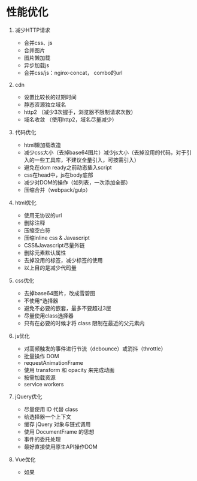 # 性能优化

1. 减少HTTP请求
    * 合并css、js
    * 合并图片
    * 图片懒加载
    * 异步加载js
    * 合并css/js：nginx-concat， combo的url

2. cdn
    * 设置比较长的过期时间
    * 静态资源独立域名
    * http2 （减少3次握手，浏览器不限制请求次数）
    * 域名收敛 （使用http2，域名尽量减少）
    
3. 代码优化    
    * html懒加载改造
    * 减少css大小（去掉base64图片）减少js大小（去掉没用的代码，对于引入的一些工具库，不建议全量引入，可按需引入）
    * 避免在dom ready之前动态插入script
    * css在head中，js在body底部
    * 减少对DOM的操作（如列表，一次添加全部）
    * 压缩合并（webpack/gulp）
    
4. html优化
    * 使用无协议的url
    * 删除注释
    * 压缩空白符
    * 压缩inline css & Javascript
    * CSS&Javascript尽量外链
    * 删除元素默认属性
    * 去掉没用的标签，减少标签的使用
    * 以上目的是减少代码量
    
5. css优化
    * 去掉base64图片，改成雪碧图
    * 不使用*选择器
    * 避免不必要的嵌套，最多不要超过3层
    * 尽量使用class选择器
    * 只有在必要的时候才将 class 限制在最近的父元素内
    
6. js优化
    * 对高频触发的事件进行节流（debounce）或消抖（throttle）
    * 批量操作 DOM
    * requestAnimationFrame
    * 使用 transform 和 opacity 来完成动画
    * 按需加载资源
    * service workers

7. jQuery优化
    * 尽量使用 ID 代替 class
    * 给选择器一个上下文
    * 缓存 jQuery 对象与链式调用
    * 使用 DocumentFrame 的思想
    * 事件的委托处理
    * 最好直接使用原生API操作DOM
    
8. Vue优化
    * 如果<template>中有大量静态代码，可以提取出放在一个单独的组件中（或使用v-once），避免vue检测到数据变化时重新渲染不会改变的静态代码。（如果放在单独的组件中，不会重新渲染）
    * 在vue中使用for循环时，尽量添加key属性
    * 尽量使用vue的运行时环境
    * 使用refs获取dom元素    
    
    
# 五阿哥首页优化
   
    1、合并css、js
    2、图片懒加载
    3、非必须首屏加载的js，都通过异步插入script标签来加载(等dom ready之后)或者设置async，code split
    4、img.wuage.com 中的资源设置比较长的过期时间
    5、减少css大小—去掉其中使用的base64格式的图片地址   (其中一个css从72K减少到了6K)
    6、第二个“钢材市场楼层”进行了html懒加载改造 -> 单独处理图片懒加载逻辑
    7、合并css/js：nginx-concat， combo的url
    8、避免在dom ready之前动态插入script
    9、css要放到js之前
    10、静态资源独立域名
    11、cdn
    12、http2 （减少3次握手，浏览器不限制请求次数）
    13、域名收敛 （使用http2，域名尽量减少）


## 白屏时间（first Paint Time）

用户从打开页面开始到页面开始有东西呈现为止

## 首屏时间

用户浏览器首屏内所有内容都呈现出来所花费的时间

## 用户可操作时间(dom Interactive)

用户可以进行正常的点击、输入等操作，默认可以统计domready时间，因为通常会在这时候绑定事件操作

## 总下载时间

页面所有资源都加载完成并呈现出来所花的时间，即页面 onload 的时间
